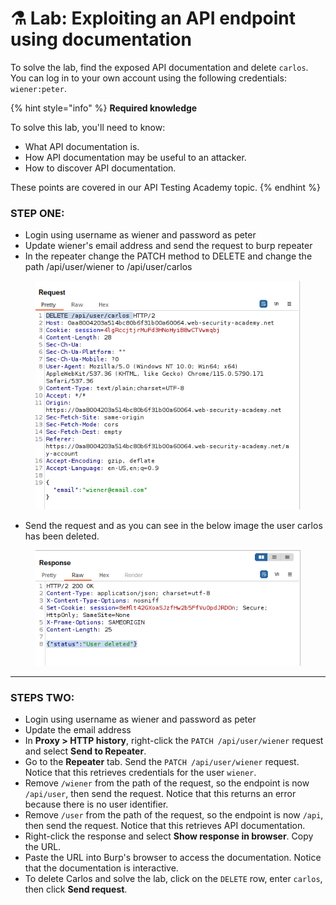 # ⚗ Lab: Exploiting an API endpoint using documentation

To solve the lab, find the exposed API documentation and delete `carlos`. You can log in to your own account using the following credentials: `wiener:peter`.

{% hint style="info" %}
**Required knowledge**

To solve this lab, you'll need to know:

* What API documentation is.
* How API documentation may be useful to an attacker.
* How to discover API documentation.

These points are covered in our API Testing Academy topic.
{% endhint %}

### STEP ONE:

* Login using username as wiener and password as peter
* Update wiener's email address and send the request to burp repeater
* In the repeater change the PATCH method to DELETE and change the path /api/user/wiener to /api/user/carlos

<figure><img src="../../../.gitbook/assets/image (65).png" alt=""><figcaption></figcaption></figure>

* Send the request and as you can see in the below image the user carlos has been deleted.

<figure><img src="../../../.gitbook/assets/image (66).png" alt=""><figcaption></figcaption></figure>



***

### STEPS TWO:

* Login using username as wiener and password as peter
* Update the email address
* In **Proxy > HTTP history**, right-click the `PATCH /api/user/wiener` request and select **Send to Repeater**.
* Go to the **Repeater** tab. Send the `PATCH /api/user/wiener` request. Notice that this retrieves credentials for the user `wiener`.
* Remove `/wiener` from the path of the request, so the endpoint is now `/api/user`, then send the request. Notice that this returns an error because there is no user identifier.
* Remove `/user` from the path of the request, so the endpoint is now `/api`, then send the request. Notice that this retrieves API documentation.
* Right-click the response and select **Show response in browser**. Copy the URL.
* Paste the URL into Burp's browser to access the documentation. Notice that the documentation is interactive.
* To delete Carlos and solve the lab, click on the `DELETE` row, enter `carlos`, then click **Send request**.
